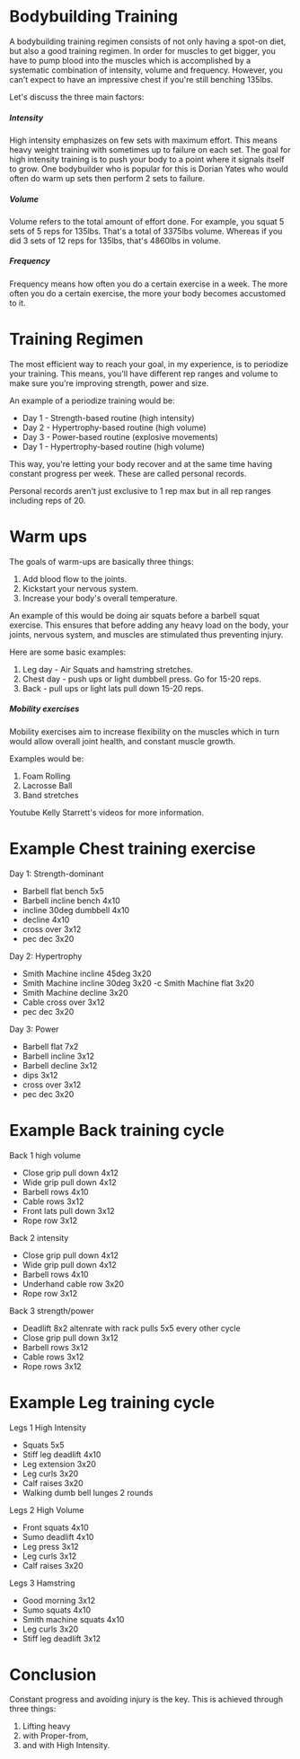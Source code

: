 # Bodybuilding Training

A bodybuilding training regimen consists of not only having a spot-on diet, but also a good training regimen.
In order for muscles to get bigger, you have to pump blood into the muscles which is accomplished by a systematic combination of intensity, volume and frequency.
However, you can't expect to have an impressive chest if you're still benching 135lbs.

Let's discuss the three main factors:

##### Intensity

High intensity emphasizes on few sets with maximum effort. This means heavy weight training with sometimes up to failure on each set.
The goal for high intensity training is to push your body to a point where it signals itself to grow.
One bodybuilder who is popular for this is Dorian Yates who would often do warm up sets then perform 2 sets to failure.

##### Volume

Volume refers to the total amount of effort done.
For example, you squat 5 sets of 5 reps for 135lbs. That's a total of 3375lbs volume.
Whereas if you did 3 sets of 12 reps for 135lbs, that's 4860lbs in volume.

##### Frequency

Frequency means how often you do a certain exercise in a week. The more often you do a certain exercise, the more your body becomes accustomed to it.

Training Regimen
================

The most efficient way to reach your goal, in my experience, is to periodize your training. This means, you'll have different rep ranges and volume to make sure you're improving strength, power and size.

An example of a periodize training would be:

- Day 1 - Strength-based routine (high intensity)
- Day 2 - Hypertrophy-based routine (high volume)
- Day 3 - Power-based routine (explosive movements)
- Day 1 - Hypertrophy-based routine (high volume)

This way, you're letting your body recover and at the same time having constant progress per week. These are called personal records.

Personal records aren't just exclusive to 1 rep max but in all rep ranges including reps of 20.

Warm ups
========

The goals of warm-ups are basically three things:

1. Add blood flow to the joints.
2. Kickstart your nervous system.
3. Increase your body's overall temperature.

An example of this would be doing air squats before a barbell squat exercise.
This ensures that before adding any heavy load on the body, your joints, nervous system, and muscles are stimulated thus preventing injury.

Here are some basic examples:

1. Leg day - Air Squats and hamstring stretches.
2. Chest day - push ups or light dumbbell press. Go for 15-20 reps.
3. Back - pull ups or light lats pull down 15-20 reps.

##### Mobility exercises

Mobility exercises aim to increase flexibility on the muscles which in turn would allow overall joint health, and constant muscle growth.

Examples would be:

1. Foam Rolling
2. Lacrosse Ball
3. Band stretches

Youtube Kelly Starrett's videos for more information.

Example Chest training exercise
===============================

Day 1: Strength-dominant

- Barbell flat bench 5x5
- Barbell incline bench 4x10
- incline 30deg dumbbell 4x10
- decline 4x10
- cross over 3x12
- pec dec 3x20

Day 2: Hypertrophy

- Smith Machine incline 45deg 3x20
- Smith Machine incline 30deg 3x20
-c Smith Machine flat 3x20
- Smith Machine decline 3x20
- Cable cross over 3x12
- pec dec 3x20

Day 3: Power

- Barbell flat 7x2
- Barbell incline 3x12
- Barbell decline 3x12
- dips 3x12
- cross over 3x12
- pec dec 3x20


Example Back training cycle
===========================

Back 1 high volume

- Close grip pull down 4x12
- Wide grip pull down 4x12
- Barbell rows 4x10
- Cable rows 3x12
- Front lats pull down 3x12
- Rope row 3x12

Back 2 intensity

- Close grip pull down 4x12
- Wide grip pull down 4x12
- Barbell rows 4x10
- Underhand cable row 3x20
- Rope row 3x12

Back 3 strength/power

- Deadlift 8x2 altenrate with rack pulls 5x5 every other cycle
- Close grip pull down 3x12
- Barbell rows 3x12
- Cable rows 3x12
- Rope rows 3x12


Example Leg training cycle
==========================

Legs 1 High Intensity

- Squats 5x5
- Stiff leg deadlift 4x10
- Leg extension 3x20
- Leg curls 3x20
- Calf raises 3x20
- Walking dumb bell lunges 2 rounds

Legs 2 High Volume

- Front squats 4x10
- Sumo deadlift 4x10
- Leg press 3x12
- Leg curls 3x12
- Calf raises 3x20

Legs 3 Hamstring

- Good morning 3x12
- Sumo squats 4x10
- Smith machine squats 4x10
- Leg curls 3x20
- Stiff leg deadlift 3x12


Conclusion
==========

Constant progress and avoiding injury is the key. This is achieved through three things:

1. Lifting heavy
2. with Proper-from,
3. and with High Intensity.
